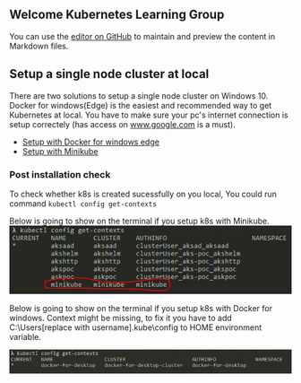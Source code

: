 ## Welcome Kubernetes Learning Group

You can use the [editor on GitHub](https://github.com/HK-Zhang/K8s-Guideline/edit/gh-pages/README.md) to maintain and preview the content in Markdown files.

## Setup a single node cluster at local
There are two solutions to setup a single node cluster on Windows 10. Docker for windows(Edge) is the easiest and recommended way to get Kubernetes at local. You have to make sure your pc's internet connection is setup correctely (has access on www.google.com is a must).
* [Setup with Docker for windows edge](https://www.hanselman.com/blog/HowToSetUpKubernetesOnWindows10WithDockerForWindowsAndRunASPNETCore.aspx)
* [Setup with Minikube](https://medium.com/@JockDaRock/minikube-on-windows-10-with-hyper-v-6ef0f4dc158c)

### Post installation check

To check whether k8s is created sucessfully on you local, You could run command `kubectl config get-contexts`

Below is going to show on the terminal if you setup k8s with Minikube.
![minikube context](/images/minikube.JPG)

Below is going to show on the terminal if you setup k8s with Docker for windows. Context might be missing, to fix it you have to add C:\Users\[replace with username]\.kube\config to HOME environment variable.

![docker context](/images/dockerkube.jpg)
